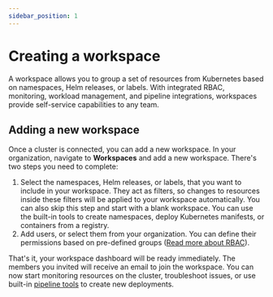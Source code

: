 ```yaml
---
sidebar_position: 1
---
```


# Creating a workspace

A workspace allows you to group a set of resources from Kubernetes based on namespaces, Helm releases, or labels. With integrated RBAC, monitoring, workload management, and pipeline integrations, workspaces provide self-service capabilities to any team.

## Adding a new workspace

Once a cluster is connected, you can add a new workspace. In your organization, navigate to **Workspaces** and add a new workspace. There's two steps you need to complete:
1. Select the namespaces, Helm releases, or labels, that you want to include in your workspace. They act as filters, so changes to resources inside these filters will be applied to your workspace automatically. You can also skip this step and start with a blank workspace. You can use the built-in tools to create namespaces, deploy Kubernetes manifests, or containers from a registry.
2. Add users, or select them from your organization. You can define their permissions based on pre-defined groups ([Read more about RBAC](members-and-roles.md)).

That's it, your workspace dashboard will be ready immediately. The members you invited will receive an email to join the workspace. You can now start monitoring resources on the cluster, troubleshoot issues, or use built-in [pipeline tools](../deploying-applications/index.md) to create new deployments.